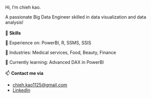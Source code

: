 Hi, I’m chieh kao.

A passionate Big Data Engineer skilled in data visualization and data analysis! 
<br></br>
🔨 **Skills**

💪 Experience on: PowerBI, R, SSMS, SSIS

🏢 Industries: Medical services, Food, Beauty, Finance

🌱 Currently learning: Advanced DAX in PowerBI
<br></br>
📫 **Contact me via**
- chieh.kao1125@gmail.com
- [LinkedIn](https://www.linkedin.com/in/chieh-kao-777360310)

<!---
chieh-kao-1125/chieh-kao-1125 is a ✨ special ✨ repository because its `README.md` (this file) appears on your GitHub profile.
You can click the Preview link to take a look at your changes.
--->
